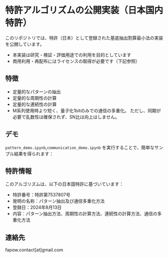 # 特許アルゴリズムの公開実装（日本国内特許）

このリポジトリでは、特許（日本）として登録された基底抽出割算最小法の実装を公開しています。

- 本実装は研究・検証・評価用途での利用を目的としています
- 商用利用・再配布にはライセンスの取得が必要です（下記参照）

## 特徴

- 定量的なパターンの抽出
- 定量的な周期性の計算
- 定量的な連続性の計算
- M系列使用時より短く、量子化1bitのみでの通信の多重化。
  ただし、同期が必要で乱数性は確保されず、SN比は向上はしません。

## デモ

`pattern_demo.ipynb`,`communication_demo.ipynb` を実行することで、簡単なサンプル結果を得られます：


## 特許情報

このアルゴリズムは、以下の日本国特許に基づいています：

- 特許番号：特許第7537807号
- 発明の名称：パターン抽出及び通信多重化方法
- 登録日：2024年8月13日
- 内容：パターン抽出方法、周期性の計算方法、連続性の計算方法、通信の多重化方法

## 連絡先
fapow.contact[at]gmail.com